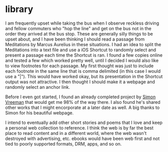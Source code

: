 # library
I am frequently upset while taking the bus when I observe reckless driving and fellow commuters who "hop the line" and get on the bus not in the order they arrived at the bus stop. These are generally silly things to be upset about, and I have been thinking I should read a passage from Meditations by Marcus Aurelius in these situations. I had an idea to split the Meditations into a text file and use a iOS Shortcut to randomly select and present a passage each time the Shortcut is ran. I found a few copies online and tested a few which worked pretty well, until I decided I would also like to view footnotes for each passage. My first thought was just to include each footnote in the same line that is comma delimited (in this case I would use a "|"). This would have worked okay, but its presentation in the Shortcut output was not attractive. I then thought I should make it a webpage and randomly select an anchor link. 

Before I even got started, I found an already completed project by [Simon Vreeman](https://vreeman.com/) that would get me 98% of the way there. I also found he's shared other works that I might encorporate at a later date as well. A big thanks to Simon for his beautiful webpage. 

I intend to eventually add other short stories and poems that I love and keep a personal web collection to reference. I think the web is by far the best place to read content and in a different world, where the web wasn't destroyed with advertising, etc. ebooks would have been web first and not tied to poorly supported formats, DRM, apps, and so on.
